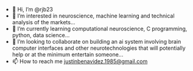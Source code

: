 - 👋 Hi, I’m @rjb23
- 👀 I’m interested in neuroscience, machine learning and technical analysis of the markets...
- 🌱 I’m currently learning computational neuroscience, C programming, python, data science...
- 💞️ I’m looking to collaborate on building an ai system involving brain computer interfaces and other neurotechnologies that will potentially help or at the minimum entertain someone...
- 📫 How to reach me  justinbenavidez.1985@gmail.com

<!---
rjb23/rjb23 is a ✨ special ✨ repository because its `README.md` (this file) appears on your GitHub profile.
You can click the Preview link to take a look at your changes.
--->
